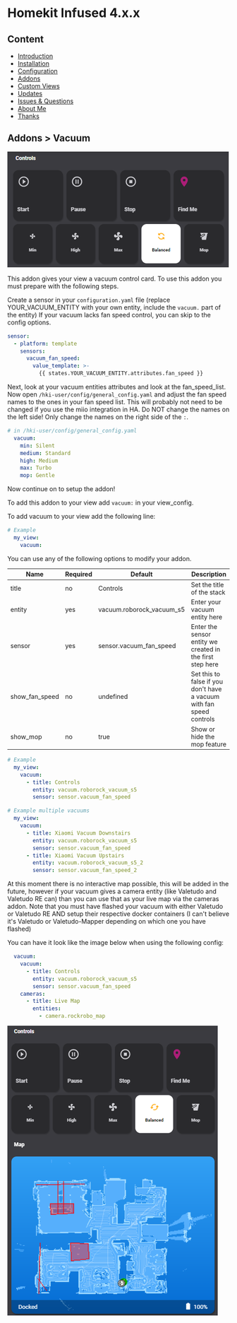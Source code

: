 # Homekit Infused 4.x.x

## Content
- [Introduction](../index.md)
- [Installation](../installation.md)
- [Configuration](../configuration.md)
- [Addons](../addons.md)
- [Custom Views](../custom_views.md)
- [Updates](../updates.md)
- [Issues & Questions](../issues.md)
- [About Me](../about.md)
- [Thanks](../thanks.md)

## Addons > Vacuum

![Homekit Infused](../images/vacuum.png)

This addon gives your view a vacuum control card.
To use this addon you must prepare with the following steps.

Create a sensor in your `configuration.yaml` file (replace YOUR_VACUUM_ENTITY with your own entity, include the `vacuum.` part of the entity)
If your vacuum lacks fan speed control, you can skip to the config options.

```yaml
sensor:
  - platform: template
    sensors:
      vacuum_fan_speed:
        value_template: >-
          {{ states.YOUR_VACUUM_ENTITY.attributes.fan_speed }}
```
Next, look at your vacuum entities attributes and look at the fan_speed_list. Now open `/hki-user/config/general_config.yaml` and adjust the fan speed names to the ones in your fan speed list. This will probably not need to be changed if you use the miio integration in HA.
Do NOT change the names on the left side! Only change the names on the right side of the `:`.

```yaml
# in /hki-user/config/general_config.yaml
  vacuum:
    min: Silent
    medium: Standard
    high: Medium
    max: Turbo
    mop: Gentle
```
Now continue on to setup the addon!

To add this addon to your view add `vacuum:` in your view_config.

To add vacuum to your view add the following line:

```yaml
# Example
  my_view:
    vacuum:
```

You can use any of the following options to modify your addon.

| Name | Required | Default | Description |
|----------------------------------|-------------|----------------------|-----------------------------------------------------------------------------------------------------------------------------------------------------------------------------------|
| title | no | Controls | Set the title of the stack |
| entity | yes | vacuum.roborock_vacuum_s5 | Enter your vacuum entity here |
| sensor | yes | sensor.vacuum_fan_speed | Enter the sensor entity we created in the first step here |
| show_fan_speed | no | undefined | Set this to false if you don't have a vacuum with fan speed controls |
| show_mop | no | true | Show or hide the mop feature |

```yaml
# Example
  my_view:
    vacuum:
      - title: Controls
        entity: vacuum.roborock_vacuum_s5
        sensor: sensor.vacuum_fan_speed
```
```yaml
# Example multiple vacuums
  my_view:
    vacuum:
      - title: Xiaomi Vacuum Downstairs
        entity: vacuum.roborock_vacuum_s5
        sensor: sensor.vacuum_fan_speed
      - title: Xiaomi Vacuum Upstairs
        entity: vacuum.roborock_vacuum_s5_2
        sensor: sensor.vacuum_fan_speed_2
```

At this moment there is no interactive map possible, this will be added in the future, however if your vacuum gives a camera entity (like Valetudo and Valetudo RE can) than you can use that as your live map via the cameras addon. Note that you must have flashed your vacuum with either Valetudo or Valetudo RE AND setup their respective docker containers (I can't believe it's Valetudo or Valetudo-Mapper depending on which one you have flashed)

You can have it look like the image below when using the following config:

```yaml
  vacuum:
    vacuum:
      - title: Controls
        entity: vacuum.roborock_vacuum_s5
        sensor: sensor.vacuum_fan_speed
    cameras:
      - title: Live Map
        entities:
          - camera.rockrobo_map
```

![Homekit Infused](../images/vacuum_2.png)
